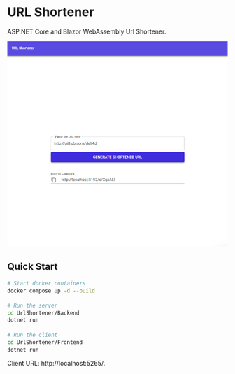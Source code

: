 ﻿# URL Shortener
ASP.NET Core and Blazor WebAssembly Url Shortener.

<img src="./Docs/image.png" />

## Quick Start
```sh
# Start docker containers
docker compose up -d --build

# Run the server
cd UrlShortener/Backend
dotnet run

# Run the client
cd UrlShortener/Frontend
dotnet run
```

Client URL: http://localhost:5265/.